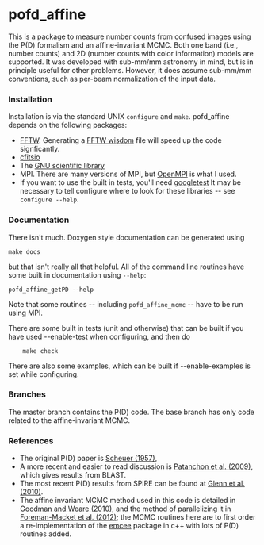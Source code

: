 pofd_affine
===========

This is a package to measure number counts from confused
images using the P(D) formalism and an affine-invariant
MCMC.  Both one band (i.e., number counts) and 2D
(number counts with color information) models are supported.
It was developed with sub-mm/mm astronomy in mind, but
is in principle useful for other problems.  However, it does
assume sub-mm/mm conventions, such as per-beam normalization
of the input data.

### Installation

Installation is via the standard UNIX `configure` and
`make`. pofd_affine depends on the following packages:
* [FFTW](http://www.fftw.org/).  Generating a 
  [FFTW wisdom](http://www.fftw.org/fftw-wisdom.1.html)
  file will speed up the code signficantly.
* [cfitsio](http://heasarc.gsfc.nasa.gov/fitsio/)
* The [GNU scientific library](http://www.gnu.org/software/gsl/)
* MPI. There are many versions of MPI, but 
   [OpenMPI](http://www.open-mpi.org/) is what I used. 
* If you want to use the built in tests, you'll need 
   [googletest](http://code.google.com/p/googletest/)
It may be necessary to tell configure where to look for these
libraries -- see `configure --help`.

### Documentation

There isn't much.  Doxygen style documentation can be
generated using

	make docs

but that isn't really all that helpful.   All of the command
line routines have some built in documentation using `--help`:

	pofd_affine_getPD --help

Note that some routines -- including `pofd_affine_mcmc` -- have to
be run using MPI.

There are some built in tests (unit and otherwise) that can be built
if you have used --enable-test when configuring, and then do

        make check

There are also some examples, which can be built if --enable-examples
is set while configuring.

### Branches

The master branch contains the P(D) code.  The base branch has
only code related to the affine-invariant MCMC.  

### References
* The original P(D) paper is [Scheuer (1957)](http://dx.doi.org/10.1017/S0305004100032825),
* A more recent and easier to read discussion is
  [Patanchon et al. (2009)](http://dx.doi.org/10.1088/0004-637X/707/2/1750),
  which gives results from BLAST.
* The most recent P(D) results from SPIRE can be found at
  [Glenn et al. (2010)](http://dx.doi.org/10.1111/j.1365-2966.2010.17781.x).
* The affine invariant MCMC method used in this code is detailed
  in [Goodman and Weare (2010)](http://msp.berkeley.edu/camcos/2010/5-1/camcos-v5-n1-p04-p.pdf),
  and the method of parallelizing it in
  [Foreman-Macket et al. (2012)](http://arxiv.org/abs/1202.3665); the MCMC
  routines here are to first order a re-implementation of the
  [emcee](https://github.com/dfm/emcee) package in c++ with lots of
  P(D) routines added.
